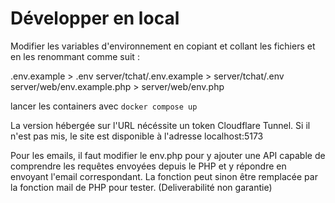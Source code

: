 # Développer en local

Modifier les variables d'environnement en copiant et collant les fichiers et en les renommant comme suit :

.env.example > .env
server/tchat/.env.example > server/tchat/.env
server/web/env.example.php > server/web/env.php

lancer les containers avec `docker compose up`

La version hébergée sur l'URL nécéssite un token Cloudflare Tunnel. Si il n'est pas mis, le site est disponible à l'adresse localhost:5173

Pour les emails, il faut modifier le env.php pour y ajouter une API capable de comprendre les requêtes envoyées depuis le PHP et y répondre en envoyant l'email correspondant. 
La fonction peut sinon être remplacée par la fonction mail de PHP pour tester. (Deliverabilité non garantie)